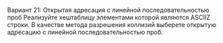 Вариант 21: Открытая адресация с линейной последовательностью проб
Реализуйте хеш­таблицу элементами которой являются ASCII­Z строки. В качестве метода
разрешения коллизий выберете открытую адресацию с линейной последовательностью проб.